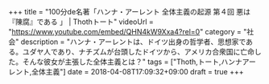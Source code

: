+++
title =  "100分de名著「ハンナ・アーレント 全体主義の起源 第４回 悪は『陳腐』である 」 | Thothトート"
videoUrl = "https://www.youtube.com/embed/QHN4kW9Xxa4?rel=0"
category = "社会"
description = "ハンナ・アーレントは、ドイツ出身の哲学者、思想家である。ユダヤ人であり、ナチズムが台頭したドイツから、アメリカ合衆国に亡命した。そんな彼女が主張した全体主義とは？"
tags = ["Thoth,トート,ハンナアーレント,全体主義"]
date = 2018-04-08T17:09:32+09:00
draft = true
+++

